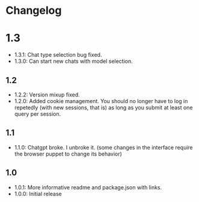 # Changelog

# 1.3
- 1.3.1: Chat type selection bug fixed.
- 1.3.0: Can start new chats with model selection.

## 1.2
- 1.2.2: Version mixup fixed.
- 1.2.0: Added cookie management. You should no longer have to log in repetedly (with new sessions, that is) as long as you submit at least one query per session.

## 1.1
- 1.1.0: Chatgpt broke. I unbroke it. (some changes in the interface require the browser puppet to change its behavior)

## 1.0
- 1.0.1: More informative readme and package.json with links.
- 1.0.0: Initial release